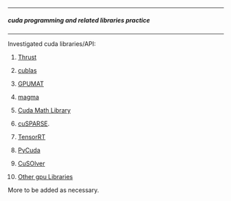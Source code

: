 ------------------------------------------------

##### cuda programming and related libraries practice
    
--------------------------------------

Investigated cuda libraries/API:

1) [Thrust](https://docs.nvidia.com/cuda/thrust/index.html)
 
2) [cublas](https://docs.nvidia.com/cuda/cublas/index.html)
 
3) [GPUMAT](https://docs.opencv.org/3.4/d0/d60/classcv_1_1cuda_1_1GpuMat.html)
 
4) [magma](https://developer.nvidia.com/magma)
 
5) [Cuda Math Library](https://developer.nvidia.com/cuda-math-library)
 
6) [cuSPARSE](https://developer.nvidia.com/cuda-math-library).

7) [TensorRT](https://docs.nvidia.com/deeplearning/sdk/tensorrt-api/python_api/index.html)

8) [PyCuda](https://documen.tician.de/pycuda/install.html)

9) [CuSOlver](https://developer.nvidia.com/cusolver)

10) [Other gpu Libraries](https://developer.nvidia.com/gpu-accelerated-libraries)

More to be added as necessary.


<!--http://www.fredosaurus.com/notes-cpp/algorithms/sorting/sorting.html-->
